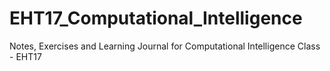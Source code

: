 # EHT17_Computational_Intelligence
Notes, Exercises and Learning Journal for Computational Intelligence Class - EHT17
